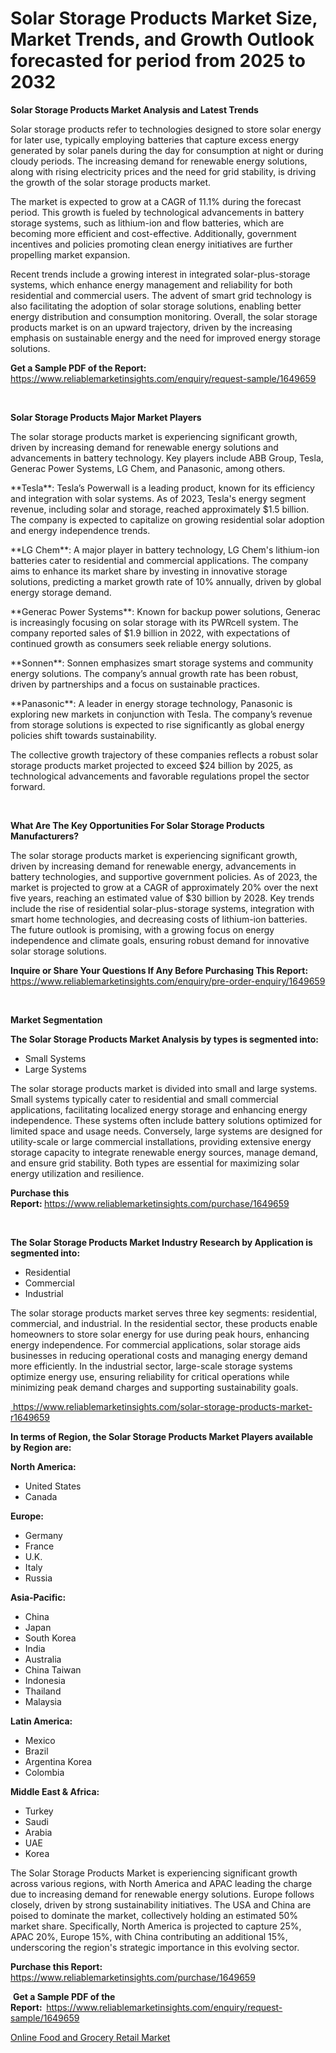 <p><h1>Solar Storage Products Market Size, Market Trends, and Growth Outlook forecasted for period from 2025 to 2032</h1></p><p><strong>Solar Storage Products Market Analysis and Latest Trends</strong></p>
<p><p>Solar storage products refer to technologies designed to store solar energy for later use, typically employing batteries that capture excess energy generated by solar panels during the day for consumption at night or during cloudy periods. The increasing demand for renewable energy solutions, along with rising electricity prices and the need for grid stability, is driving the growth of the solar storage products market. </p><p>The market is expected to grow at a CAGR of 11.1% during the forecast period. This growth is fueled by technological advancements in battery storage systems, such as lithium-ion and flow batteries, which are becoming more efficient and cost-effective. Additionally, government incentives and policies promoting clean energy initiatives are further propelling market expansion. </p><p>Recent trends include a growing interest in integrated solar-plus-storage systems, which enhance energy management and reliability for both residential and commercial users. The advent of smart grid technology is also facilitating the adoption of solar storage solutions, enabling better energy distribution and consumption monitoring. Overall, the solar storage products market is on an upward trajectory, driven by the increasing emphasis on sustainable energy and the need for improved energy storage solutions.</p></p>
<p><strong>Get a Sample PDF of the Report:&nbsp;</strong> <a href="https://www.reliablemarketinsights.com/enquiry/request-sample/1649659?utm_campaign=2117&utm_medium=2&utm_source=Github&utm_content=ia&utm_term=26032025&utm_id=solar-storage-products">https://www.reliablemarketinsights.com/enquiry/request-sample/1649659</a></p>
<p>&nbsp;</p>
<p><strong>Solar Storage Products Major Market Players</strong></p>
<p><p>The solar storage products market is experiencing significant growth, driven by increasing demand for renewable energy solutions and advancements in battery technology. Key players include ABB Group, Tesla, Generac Power Systems, LG Chem, and Panasonic, among others.</p><p>**Tesla**: Tesla’s Powerwall is a leading product, known for its efficiency and integration with solar systems. As of 2023, Tesla's energy segment revenue, including solar and storage, reached approximately $1.5 billion. The company is expected to capitalize on growing residential solar adoption and energy independence trends.</p><p>**LG Chem**: A major player in battery technology, LG Chem's lithium-ion batteries cater to residential and commercial applications. The company aims to enhance its market share by investing in innovative storage solutions, predicting a market growth rate of 10% annually, driven by global energy storage demand.</p><p>**Generac Power Systems**: Known for backup power solutions, Generac is increasingly focusing on solar storage with its PWRcell system. The company reported sales of $1.9 billion in 2022, with expectations of continued growth as consumers seek reliable energy solutions.</p><p>**Sonnen**: Sonnen emphasizes smart storage systems and community energy solutions. The company’s annual growth rate has been robust, driven by partnerships and a focus on sustainable practices. </p><p>**Panasonic**: A leader in energy storage technology, Panasonic is exploring new markets in conjunction with Tesla. The company’s revenue from storage solutions is expected to rise significantly as global energy policies shift towards sustainability.</p><p>The collective growth trajectory of these companies reflects a robust solar storage products market projected to exceed $24 billion by 2025, as technological advancements and favorable regulations propel the sector forward.</p></p>
<p>&nbsp;</p>
<p><strong>What Are The Key Opportunities For Solar Storage Products Manufacturers?</strong></p>
<p><p>The solar storage products market is experiencing significant growth, driven by increasing demand for renewable energy, advancements in battery technologies, and supportive government policies. As of 2023, the market is projected to grow at a CAGR of approximately 20% over the next five years, reaching an estimated value of $30 billion by 2028. Key trends include the rise of residential solar-plus-storage systems, integration with smart home technologies, and decreasing costs of lithium-ion batteries. The future outlook is promising, with a growing focus on energy independence and climate goals, ensuring robust demand for innovative solar storage solutions.</p></p>
<p><strong>Inquire or Share Your Questions If Any Before Purchasing This Report:</strong> <a href="https://www.reliablemarketinsights.com/enquiry/pre-order-enquiry/1649659?utm_campaign=2117&utm_medium=2&utm_source=Github&utm_content=ia&utm_term=26032025&utm_id=solar-storage-products">https://www.reliablemarketinsights.com/enquiry/pre-order-enquiry/1649659</a></p>
<p>&nbsp;</p>
<p><strong>Market Segmentation</strong></p>
<p><strong>The Solar Storage Products Market Analysis by types is segmented into:</strong></p>
<p><ul><li>Small Systems</li><li>Large Systems</li></ul></p>
<p><p>The solar storage products market is divided into small and large systems. Small systems typically cater to residential and small commercial applications, facilitating localized energy storage and enhancing energy independence. These systems often include battery solutions optimized for limited space and usage needs. Conversely, large systems are designed for utility-scale or large commercial installations, providing extensive energy storage capacity to integrate renewable energy sources, manage demand, and ensure grid stability. Both types are essential for maximizing solar energy utilization and resilience.</p></p>
<p><strong>Purchase this Report:&nbsp;</strong><a href="https://www.reliablemarketinsights.com/purchase/1649659?utm_campaign=2117&utm_medium=2&utm_source=Github&utm_content=ia&utm_term=26032025&utm_id=solar-storage-products">https://www.reliablemarketinsights.com/purchase/1649659</a></p>
<p>&nbsp;</p>
<p><strong>The Solar Storage Products Market Industry Research by Application is segmented into:</strong></p>
<p><ul><li>Residential</li><li>Commercial</li><li>Industrial</li></ul></p>
<p><p>The solar storage products market serves three key segments: residential, commercial, and industrial. In the residential sector, these products enable homeowners to store solar energy for use during peak hours, enhancing energy independence. For commercial applications, solar storage aids businesses in reducing operational costs and managing energy demand more efficiently. In the industrial sector, large-scale storage systems optimize energy use, ensuring reliability for critical operations while minimizing peak demand charges and supporting sustainability goals.</p></p>
<p><a href="https://www.reliablemarketinsights.com/solar-storage-products-market-r1649659?utm_campaign=2117&utm_medium=2&utm_source=Github&utm_content=ia&utm_term=26032025&utm_id=solar-storage-products">&nbsp;https://www.reliablemarketinsights.com/solar-storage-products-market-r1649659</a></p>
<p><strong>In terms of Region, the Solar Storage Products Market Players available by Region are:</strong></p>
<p>
    <p> <strong> North America: </strong>
        <ul>
            <li>United States</li>
            <li>Canada</li>
        </ul>
        </p> 
    <p> <strong> Europe: </strong>
        <ul>
            <li>Germany</li>
            <li>France</li>
            <li>U.K.</li>
            <li>Italy</li>
            <li>Russia</li>
        </ul>
        </p> 
    <p> <strong> Asia-Pacific: </strong>
        <ul>
            <li>China</li>
            <li>Japan</li>
            <li>South Korea</li>
            <li>India</li>
            <li>Australia</li>
            <li>China Taiwan</li>
            <li>Indonesia</li>
            <li>Thailand</li>
            <li>Malaysia</li>
        </ul>
        </p> 
    <p> <strong> Latin America: </strong>
        <ul>
            <li>Mexico</li>
            <li>Brazil</li>
            <li>Argentina Korea</li>
            <li>Colombia</li>
        </ul>
        </p> 
    <p> <strong> Middle East & Africa: </strong>
        <ul>
            <li>Turkey</li>
            <li>Saudi</li>
            <li>Arabia</li>
            <li>UAE</li>
            <li>Korea</li>
        </ul>
    </p>
    </p>
<p><p>The Solar Storage Products Market is experiencing significant growth across various regions, with North America and APAC leading the charge due to increasing demand for renewable energy solutions. Europe follows closely, driven by strong sustainability initiatives. The USA and China are poised to dominate the market, collectively holding an estimated 50% market share. Specifically, North America is projected to capture 25%, APAC 20%, Europe 15%, with China contributing an additional 15%, underscoring the region's strategic importance in this evolving sector.</p></p>
<p><strong>Purchase this Report: </strong><a href="https://www.reliablemarketinsights.com/purchase/1649659?utm_campaign=2117&utm_medium=2&utm_source=Github&utm_content=ia&utm_term=26032025&utm_id=solar-storage-products">https://www.reliablemarketinsights.com/purchase/1649659</a></p>
<p>&nbsp;<strong>Get a Sample PDF of the Report:&nbsp;&nbsp;</strong><a href="https://www.reliablemarketinsights.com/enquiry/request-sample/1649659?utm_campaign=2117&utm_medium=2&utm_source=Github&utm_content=ia&utm_term=26032025&utm_id=solar-storage-products">https://www.reliablemarketinsights.com/enquiry/request-sample/1649659</a></p>
<p><strong></strong></p>
<p><p><a href="https://github.com/nathandecarvalho/Market-Research-Report-List-6/blob/main/online-food-and-grocery-retail-market.md?utm_campaign=2117&utm_medium=2&utm_source=Github&utm_content=ia&utm_term=26032025&utm_id=solar-storage-products">Online Food and Grocery Retail Market</a></p></p>